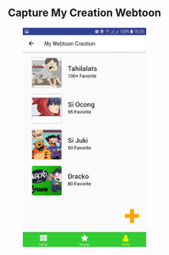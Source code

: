 <h2 align="center" >Capture My Creation Webtoon</h2>
<p align="center">
<img src="./img/8.MyCreationWebtoon.jpg" width="250" align="center">
</p>